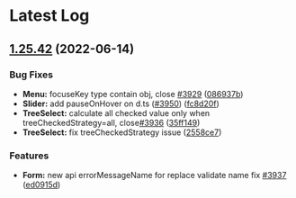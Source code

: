 # Latest Log 

## [1.25.42](https://github.com/alibaba-fusion/next/compare/1.25.41...1.25.42) (2022-06-14)


### Bug Fixes

* **Menu:** focuseKey type contain obj, close [#3929](https://github.com/alibaba-fusion/next/issues/3929) ([086937b](https://github.com/alibaba-fusion/next/commit/086937b))
* **Slider:** add pauseOnHover on d.ts  ([#3950](https://github.com/alibaba-fusion/next/issues/3950)) ([fc8d20f](https://github.com/alibaba-fusion/next/commit/fc8d20f))
* **TreeSelect:** calculate all checked value only when treeCheckedStrategy=all, close[#3936](https://github.com/alibaba-fusion/next/issues/3936) ([35ff149](https://github.com/alibaba-fusion/next/commit/35ff149))
* **TreeSelect:** fix treeCheckedStrategy issue ([2558ce7](https://github.com/alibaba-fusion/next/commit/2558ce7))


### Features

* **Form:** new api errorMessageName for replace validate name fix [#3937](https://github.com/alibaba-fusion/next/issues/3937) ([ed0915d](https://github.com/alibaba-fusion/next/commit/ed0915d))


